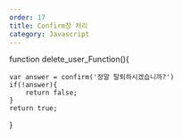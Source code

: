 ```yaml
---
order: 17
title: Confirm창 처리
category: Javascript
---
```


function delete_user_Function(){
	
	var answer = confirm('정말 탈퇴하시겠습니까?')
	if(!answer){
		return false;
	}
	return true;
}

